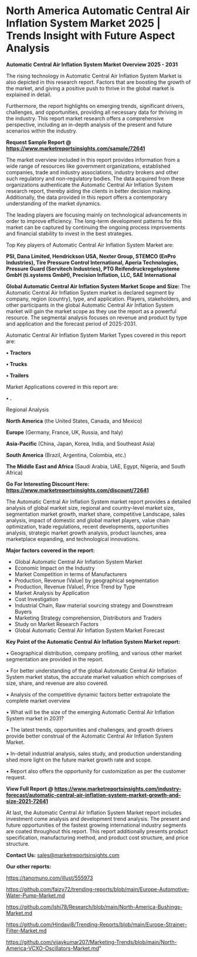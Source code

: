 # North America Automatic Central Air Inflation System Market 2025 | Trends Insight with Future Aspect Analysis

<Strong> Automatic Central Air Inflation System Market Overview 2025 - 2031</strong>

The rising technology in Automatic Central Air Inflation System Market is also depicted in this research report. Factors that are boosting the growth of the market, and giving a positive push to thrive in the global market is explained in detail.

Furthermore, the report highlights on emerging trends, significant drivers, challenges, and opportunities, providing all necessary data for thriving in the industry. This report market research offers a comprehensive perspective, including an in-depth analysis of the present and future scenarios within the industry.

<strong>Request Sample Report @ <a href=https://www.marketreportsinsights.com/sample/72641>https://www.marketreportsinsights.com/sample/72641</a></strong>

The market overview included in this report provides information from a wide range of resources like government organizations, established companies, trade and industry associations, industry brokers and other such regulatory and non-regulatory bodies. The data acquired from these organizations authenticate the Automatic Central Air Inflation System research report, thereby aiding the clients in better decision making. Additionally, the data provided in this report offers a contemporary understanding of the market dynamics.

The leading players are focusing mainly on technological advancements in order to improve efficiency. The long-term development patterns for this market can be captured by continuing the ongoing process improvements and financial stability to invest in the best strategies.

Top Key players of Automatic Central Air Inflation System Market are:

<strong>PSI, Dana Limited, Hendrickson USA, Nexter Group, STEMCO (EnPro Industries), Tire Pressure Control International, Aperia Technologies, Pressure Guard (Servitech Industries), PTG Reifendruckregelsysteme GmbH (ti.systems GmbH), Precision Inflation, LLC, SAE International</strong>

<strong><b>Global Automatic Central Air Inflation System Market Scope and Size:</b></strong>
The Automatic Central Air Inflation System market is declared segment by company, region (country), type, and application. Players, stakeholders, and other participants in the global Automatic Central Air Inflation System market will gain the market scope as they use the report as a powerful resource. The segmental analysis focuses on revenue and product by type and application and the forecast period of 2025-2031.

Automatic Central Air Inflation System Market Types covered in this report are:

<strong>• Tractors

• Trucks

• Trailers</strong>

Market Applications covered in this report are:

<strong>• .</strong> 

Regional Analysis

<strong>North America</strong> (the United States, Canada, and Mexico)

<strong>Europe</strong> (Germany, France, UK, Russia, and Italy)

<strong>Asia-Pacific</strong> (China, Japan, Korea, India, and Southeast Asia)

<strong>South America</strong> (Brazil, Argentina, Colombia, etc.)

<strong>The Middle East and Africa</strong> (Saudi Arabia, UAE, Egypt, Nigeria, and South Africa)

<strong>Go For Interesting Discount Here: <a href=https://www.marketreportsinsights.com/discount/72641>https://www.marketreportsinsights.com/discount/72641</a></strong>

The Automatic Central Air Inflation System market report provides a detailed analysis of global market size, regional and country-level market size, segmentation market growth, market share, competitive Landscape, sales analysis, impact of domestic and global market players, value chain optimization, trade regulations, recent developments, opportunities analysis, strategic market growth analysis, product launches, area marketplace expanding, and technological innovations.

<strong><b>Major factors covered in the report:</b></strong>
<ul>
  <li>Global Automatic Central Air Inflation System Market </li>
  <li>Economic Impact on the Industry</li>
  <li>Market Competition in terms of Manufacturers</li>
  <li>Production, Revenue (Value) by geographical segmentation</li>
  <li>Production, Revenue (Value), Price Trend by Type</li>
  <li>Market Analysis by Application</li>
  <li>Cost Investigation</li>
  <li>Industrial Chain, Raw material sourcing strategy and Downstream Buyers</li>
  <li>Marketing Strategy comprehension, Distributors and Traders</li>
  <li>Study on Market Research Factors</li>
  <li>Global Automatic Central Air Inflation System Market Forecast</li>
</ul>

<strong><b>Key Point of the Automatic Central Air Inflation System Market report:</b></strong>

• Geographical distribution, company profiling, and various other market segmentation are provided in the report.

• For better understanding of the global Automatic Central Air Inflation System market status, the accurate market valuation which comprises of size, share, and revenue are also covered.

• Analysis of the competitive dynamic factors better extrapolate the complete market overview

• What will be the size of the emerging Automatic Central Air Inflation System market in 2031?

• The latest trends, opportunities and challenges, and growth drivers provide better construal of the Automatic Central Air Inflation System Market.

• In-detail industrial analysis, sales study, and production understanding shed more light on the future market growth rate and scope.

• Report also offers the opportunity for customization as per the customer request.

<strong><b>View Full Report @ <a href=https://www.marketreportsinsights.com/industry-forecast/automatic-central-air-inflation-system-market-growth-and-size-2021-72641>https://www.marketreportsinsights.com/industry-forecast/automatic-central-air-inflation-system-market-growth-and-size-2021-72641</a></b></strong>


At last, the Automatic Central Air Inflation System Market report includes investment come analysis and development trend analysis. The present and future opportunities of the fastest growing international industry segments are coated throughout this report. This report additionally presents product specification, manufacturing method, and product cost structure, and price structure.

<strong>Contact Us:</strong>
sales@marketreportsinsights.com

<strong>Our other reports:</strong>

<a href=https://tanomuno.com/illust/555973>https://tanomuno.com/illust/555973</a>

<a href=https://github.com/faizy72/trending-reports/blob/main/Europe-Automotive-Water-Pump-Market.md>https://github.com/faizy72/trending-reports/blob/main/Europe-Automotive-Water-Pump-Market.md</a>

<a href=https://github.com/Ishi78/Research/blob/main/North-America-Bushings-Market.md>https://github.com/Ishi78/Research/blob/main/North-America-Bushings-Market.md</a>

<a href=https://github.com/Hindavi8/Trending-Reports/blob/main/Europe-Strainer-Filter-Market.md>https://github.com/Hindavi8/Trending-Reports/blob/main/Europe-Strainer-Filter-Market.md</a>

<a href=https://github.com/vijaykumar207/Marketing-Trends/blob/main/North-America-VCXO-Oscillators-Market.md>https://github.com/vijaykumar207/Marketing-Trends/blob/main/North-America-VCXO-Oscillators-Market.md</a>"
